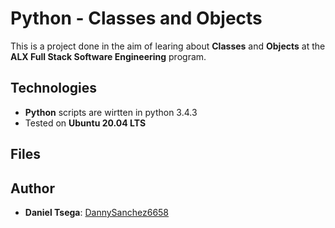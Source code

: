 # Python - Classes and Objects
This is a project done in the aim of learing about **Classes** and **Objects** at the **ALX Full Stack Software Engineering** program.

## Technologies
* **Python** scripts are wirtten in python 3.4.3
* Tested on **Ubuntu 20.04 LTS**

## Files

## Author
* **Daniel Tsega**: [DannySanchez6658](https://github.com/DannySanchez6658/)
